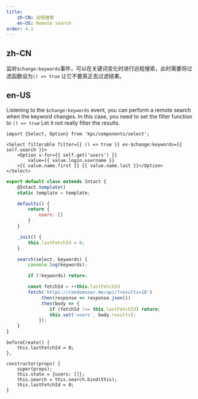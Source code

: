 ```yaml
---
title: 
    zh-CN: 远程搜索
    en-US: Remote search
order: 4.1
---
```

## zh-CN

监听`$change:keywords`事件，可以在关键词变化时进行远程搜索，此时需要将过滤函数设为`() => true`
让它不要真正去过滤结果。

## en-US

Listening to the `$change:keywords` event, you can perform a remote search when the keyword changes. In this case, you need to set the filter function to `() => true`
Let it not really filter the results.

```vdt
import {Select, Option} from 'kpc/components/select';

<Select filterable filter={{ () => true }} ev-$change:keywords={{ self.search }}>
    <Option v-for={{ self.get('users') }} 
        value={{ value.login.username }}
    >{{ value.name.first }} {{ value.name.last }}</Option>
</Select>
```

```js
export default class extends Intact {
    @Intact.template()
    static template = template;

    defaults() {
        return {
            users: []
        }
    }

    _init() {
        this.lastFetchId = 0;
    }

    search(select, keywords) {
        console.log(keywords);

        if (!keywords) return;

        const fetchId = ++this.lastFetchId
        fetch('https://randomuser.me/api/?results=10')
            .then(response => response.json())
            .then(body => {
                if (fetchId !== this.lastFetchId) return;
                this.set('users', body.results);
            });
    }
}
```

```vue-script
beforeCreate() {
    this.lastFetchId = 0;
},
```

```react-methods
constructor(props) {
    super(props);
    this.state = {users: []};
    this.search = this.search.bind(this);
    this.lastFetchId = 0;
}
```
